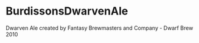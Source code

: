 BurdissonsDwarvenAle
====================

Dwarven Ale created by Fantasy Brewmasters and Company - Dwarf Brew 2010

